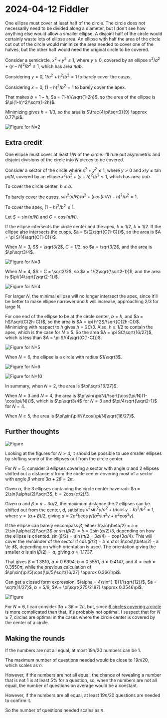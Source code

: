 2024-04-12 Fiddler
==================
One ellipse must cover at least half of the circle.  The circle does not
necessarily need to be divided along a diameter, but I don't see how
anything else would allow a smaller ellipse.  A disjoint half of the circle
would certainly waste lots of ellipse area.  An ellipse with half the area
of the circle cut out of the circle would minimize the area needed to
cover one of the halves, but the other half would need the original circle
to be covered.

Consider a semicircle, $x^2 + y^2 \le 1$, where $y \ge 0$, covered by an
ellipse $x^2/a^2 + (y-h)^2/b^2 \le 1$, which has area $\pi ab$.

Considering $y = 0$, $1/a^2 + h^2/b^2 = 1$ to barely cover the cusps.

Considering $x = 0$, $(1-h)^2/b^2 = 1$ to barely cover the apex.

That makes $b = 1-h$, $a = (1-h)/\sqrt{1-2h}$, so the area of the ellipse
is $\pi(1-h)^2/\sqrt{1-2h}$.

Minimizing gives $h = 1/3$,
so the area is $\frac{4\pi\sqrt3}{9} \approx 0.77\pi$.

![Figure for N=2](20240412-2.svg)

Extra credit
------------
One ellipse must cover at least $1/N$ of the circle.  I'll rule out asymmetric
and disjoint divisions of the circle into $N$ pieces to be covered.

Consider a sector of the circle where $x^2 + y^2 \le 1$, where $y > 0$ and
$x/y \le \tan{pi/N}$, covered by an ellipse $x^2/a^2 + (y-h)^2/b^2 \le 1$,
which has area $\pi ab$.

To cover the circle center, $h \le b$.

To barely cover the cusps, $sin^2(\pi/N)/a^2 + (cos(\pi/N)-h)^2/b^2 = 1$.

To cover the apex, $(1-h)^2/b^2 \le 1$.

Let $S = \sin(\pi/N)$ and $C = \cos(\pi/N)$.

If the ellipse intersects the circle center and the apex, $h = 1/2$, $b = 1/2$.
If the ellipse also intersects the cusps, $a = S/(2\sqrt{C(1-C)})$,
so the area is $A = \pi S/(4\sqrt{C(1-C)})$.

When $N = 3$, $S = \sqrt3/2$, $C = 1/2$, so $a = \sqrt3/2$, and the area
is $\pi\sqrt3/4$.

![Figure for N=3](20240412-3.svg)

When $N = 4$, $S = C = \sqrt2/2$, so $a = 1/(2\sqrt{\sqrt2-1})$,
and the area is $\pi/(4\sqrt{\sqrt2-1})$.

![Figure for N=4](20240412-4.svg)

For larger $N$, the minimal ellipse will no longer
intersect the apex, since it'll be better to make ellipse narrower and
$h$ will increase, approaching $2/3$ for large $N$.

For one end of the ellipse to be at the circle center, $b = h$,
and $a = hS/\sqrt{C(2h-C)}$, so the area is
$A = \pi h^2S/\sqrt{C(2h-C)}$.  Minimizing with respect to $h$ gives
$h = 2C/3$.  Also, $h \ge 1/2$ to contain the apex, which is the case
for $N \ge 5$.  So the area $A = \pi SC\sqrt{16/27}$, which is less than
$A = \pi S/(4\sqrt{C(1-C)})$.

![Figure for N=5](20240412-5.svg)

When $N=6$, the ellipse is a circle with radius $1/\sqrt3$.

![Figure for N=6](20240412-6.svg)

![Figure for N=10](20240412-10.svg)

In summary, when $N=2$, the area is $\pi\sqrt{16/27}$.

When $N=3$ and $N=4$, the area is
$\pi\sin(\pi/N)/\sqrt{\cos(\pi/N)(1-\cos(\pi/N))}$,
which is $\pi\sqrt3/4$ for $N=3$ and $\pi/4\sqrt{\sqrt2-1}$ for $N=4$.

When $N\ge5$, the area is
$\pi\sin(\pi/N)\cos(\pi/N)\sqrt{16/27}$.

Further thoughts
----------------
![Figure](20240412-f.svg)

Looking at the figures for $N>4$, it should be possible to use
smaller ellipses by shifting some of the ellipses out from the circle
center.

For $N=5$, consider 3 ellipses covering a sector with angle $\alpha$ and
2 ellipses shifted out a distance $d$ from the circle center covering
most of a sector with angle $\beta$ where $3\alpha + 2\beta = 2\pi$.

Given $\alpha$, the 3 ellipses containing the circle center have radii
$a = 2\sin(\alpha/2)/\sqrt3$, $b = 2\cos(\alpha/2)/3$.

Given $\alpha$ and $\beta = \pi - 3\alpha/2$, the maximum distance the 2
ellipses can be shifted out from the center, $d$, satisfies
$d^2\sin^2\gamma/a^2 + (d\cos\gamma - b)^2/b^2 = 1$, where
$\gamma = (\alpha + \beta)/2$, giving
$d = 2a^2b\cos\gamma/(b^2\sin^2\gamma + a^2\cos^2\gamma)$.

If the ellipse can barely encompass $\beta$, either
$\sin(\beta/2) = a = 2\sin(\alpha/2)/\sqrt3$ or
$\sin(\beta/2) = b = 2\sin(\alpha/2)/3$, depending on how the ellipse is
oriented.
$\sin(\beta/2) = \sin(\pi/2 - 3\alpha/4) = \cos(3\alpha/4)$.
This will cover the remainder of the sector if $\cos(\beta/2) - b \le d$
or $\cos\(\beta/2) - a \le d$, depending on which orientation is used.
The orientation giving the smaller $\alpha$ is $\sin(\beta/2) = a$,
giving $\alpha \approx 1.1737$.

That gives
$\beta \approx 1.3810$,
$a \approx 0.6394$,
$b \approx 0.5551$,
$d \approx 0.4147$,
and $A = \pi ab \approx 0.3550\pi$, while the previous calculation of
$\pi\sin(\pi/5)\cos(\pi/5)\sqrt{16/27} \approx 0.3661\pi$.

Can get a closed form expression,
$\alpha = 4\sin^{-1}(1/\sqrt{12})$,
$a = \sqrt{11/27}$,
$b = 5/9$,
$A = \pi\sqrt{275/2187} \approx 0.3546\pi$.

![Figure](20240412-f5.svg)

For $N=6$, I can consider $3\alpha + 3\beta = 2\pi$, but, since
[6 circles covering a circle](https://erich-friedman.github.io/packing/circovcir/)
is more complicated than that, it's probably not optimal.
I suspect that for $N\ge7$, circles are optimal in the cases
where the circle center is covered by the center of a circle.

Making the rounds
-----------------
If the numbers are not all equal, at most $19n/20$ numbers can be 1.

The maximum number of questions needed would be close to $19n/20$,
which scales as $n$.

However, if the numbers are not all equal, the chance of revealing
a number that is not 1 is at least 5% for a question, so, when the
numbers are not all equal, the number of questions on average would
be a constant.

However, if the numbers are all equal, at least $19n/20$ questions
are needed to confirm it.

So the number of questions needed scales as $n$.
